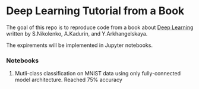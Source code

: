 # Deep Learning Tutorial from a Book

The goal of this repo is to reproduce code from a book about [Deep Learning](https://www.litres.ru/a-kadurin-13464223/glubokoe-obuchenie-pogruzhenie-v-mir-neyronnyh-29817855/) written by S.Nikolenko, A.Kadurin, and Y.Arkhangelskaya.

The expirements will be implemented in Jupyter notebooks.

### Notebooks

1. Mutli-class classification on MNIST data using only fully-connected model architecture. Reached 75% accuracy